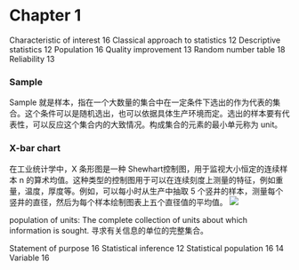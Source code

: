 # Chapter 1

Characteristic of interest 16 
Classical approach to statistics 12 
Descriptive statistics 12 
Population 16 
Quality improvement 13 
Random number table 18 
Reliability 13 
### Sample
Sample 就是样本，指在一个大数量的集合中在一定条件下选出的作为代表的集合。这个条件可以是随机选出，也可以依据具体生产环境而定。选出的样本要有代表性，可以反应这个集合内的大致情况。构成集合的元素的最小单元称为 unit。
### X-bar chart
在工业统计学中，X 条形图是一种 Shewhart控制图，用于监视大小恒定的连续样本 n 的算术均值。这种类型的控制图用于可以在连续刻度上测量的特征，例如重量，温度，厚度等。例如，可以每小时从生产中抽取 5 个竖井的样本，测量每个竖井的直径，然后为每个样本绘制图表上五个直径值的平均值。
![](Pasted%20image%2020220307165942.png)

population of units: The complete collection of units about which information is sought. 寻求有关信息的单位的完整集合。

Statement of purpose 16
Statistical inference 12 
Statistical population 16 
 14 
Variable 16